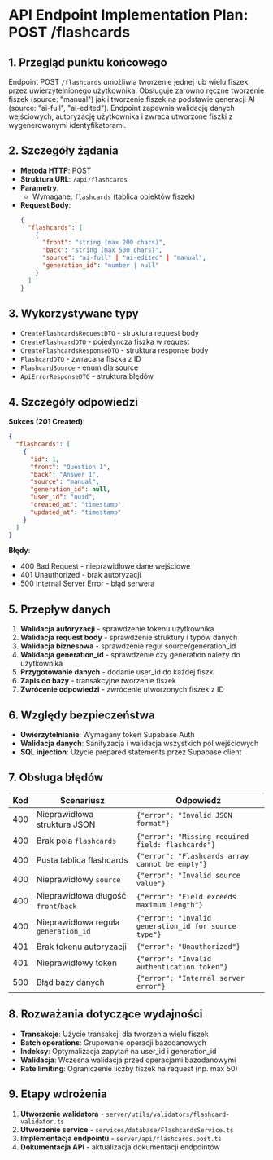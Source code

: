 # API Endpoint Implementation Plan: POST /flashcards

## 1. Przegląd punktu końcowego

Endpoint POST `/flashcards` umożliwia tworzenie jednej lub wielu fiszek przez uwierzytelnionego użytkownika. Obsługuje zarówno ręczne tworzenie fiszek (source: "manual") jak i tworzenie fiszek na podstawie generacji AI (source: "ai-full", "ai-edited"). Endpoint zapewnia walidację danych wejściowych, autoryzację użytkownika i zwraca utworzone fiszki z wygenerowanymi identyfikatorami.

## 2. Szczegóły żądania

- **Metoda HTTP**: POST
- **Struktura URL**: `/api/flashcards`
- **Parametry**:
  - Wymagane: `flashcards` (tablica obiektów fiszek)
- **Request Body**:
  ```json
  {
    "flashcards": [
      {
        "front": "string (max 200 chars)",
        "back": "string (max 500 chars)", 
        "source": "ai-full" | "ai-edited" | "manual",
        "generation_id": "number | null"
      }
    ]
  }
  ```

## 3. Wykorzystywane typy

- `CreateFlashcardsRequestDTO` - struktura request body
- `CreateFlashcardDTO` - pojedyncza fiszka w request
- `CreateFlashcardsResponseDTO` - struktura response body
- `FlashcardDTO` - zwracana fiszka z ID
- `FlashcardSource` - enum dla source
- `ApiErrorResponseDTO` - struktura błędów

## 4. Szczegóły odpowiedzi

**Sukces (201 Created)**:
```json
{
  "flashcards": [
    {
      "id": 1,
      "front": "Question 1",
      "back": "Answer 1", 
      "source": "manual",
      "generation_id": null,
      "user_id": "uuid",
      "created_at": "timestamp",
      "updated_at": "timestamp"
    }
  ]
}
```

**Błędy**:
- 400 Bad Request - nieprawidłowe dane wejściowe
- 401 Unauthorized - brak autoryzacji
- 500 Internal Server Error - błąd serwera

## 5. Przepływ danych

1. **Walidacja autoryzacji** - sprawdzenie tokenu użytkownika
2. **Walidacja request body** - sprawdzenie struktury i typów danych
3. **Walidacja biznesowa** - sprawdzenie reguł source/generation_id
4. **Walidacja generation_id** - sprawdzenie czy generation należy do użytkownika
5. **Przygotowanie danych** - dodanie user_id do każdej fiszki
6. **Zapis do bazy** - transakcyjne tworzenie fiszek
7. **Zwrócenie odpowiedzi** - zwrócenie utworzonych fiszek z ID

## 6. Względy bezpieczeństwa

- **Uwierzytelnianie**: Wymagany token Supabase Auth
- **Walidacja danych**: Sanityzacja i walidacja wszystkich pól wejściowych
- **SQL injection**: Użycie prepared statements przez Supabase client

## 7. Obsługa błędów

| Kod | Scenariusz | Odpowiedź |
|-----|------------|-----------|
| 400 | Nieprawidłowa struktura JSON | `{"error": "Invalid JSON format"}` |
| 400 | Brak pola `flashcards` | `{"error": "Missing required field: flashcards"}` |
| 400 | Pusta tablica flashcards | `{"error": "Flashcards array cannot be empty"}` |
| 400 | Nieprawidłowy `source` | `{"error": "Invalid source value"}` |
| 400 | Nieprawidłowa długość `front`/`back` | `{"error": "Field exceeds maximum length"}` |
| 400 | Nieprawidłowa reguła `generation_id` | `{"error": "Invalid generation_id for source type"}` |
| 401 | Brak tokenu autoryzacji | `{"error": "Unauthorized"}` |
| 401 | Nieprawidłowy token | `{"error": "Invalid authentication token"}` |
| 500 | Błąd bazy danych | `{"error": "Internal server error"}` |

## 8. Rozważania dotyczące wydajności

- **Transakcje**: Użycie transakcji dla tworzenia wielu fiszek
- **Batch operations**: Grupowanie operacji bazodanowych
- **Indeksy**: Optymalizacja zapytań na user_id i generation_id
- **Walidacja**: Wczesna walidacja przed operacjami bazodanowymi
- **Rate limiting**: Ograniczenie liczby fiszek na request (np. max 50)

## 9. Etapy wdrożenia

1. **Utworzenie walidatora** - `server/utils/validators/flashcard-validator.ts`
2. **Utworzenie service** - `services/database/FlashcardsService.ts`
3. **Implementacja endpointu** - `server/api/flashcards.post.ts`
4. **Dokumentacja API** - aktualizacja dokumentacji endpointów
